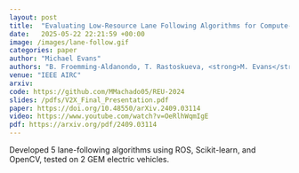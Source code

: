 ```yaml
---
layout: post
title:  "Evaluating Low-Resource Lane Following Algorithms for Compute-Constrained Automated Vehicles"
date:   2025-05-22 22:21:59 +00:00
image: /images/lane-follow.gif
categories: paper
author: "Michael Evans"
authors: "B. Froemming-Aldanondo, T. Rastoskueva, <strong>M. Evans</strong>, M. Machado, A. Vadella, L. Escamilla, R. Johnson, M. Jostes, D. Butani, R. Kaddis, C. Chung, and J. Siegel"
venue: "IEEE AIRC"
arxiv:
code: https://github.com/MMachado05/REU-2024
slides: /pdfs/V2X_Final_Presentation.pdf
paper: https://doi.org/10.48550/arXiv.2409.03114
video: https://www.youtube.com/watch?v=OeRlhWqmIgE
pdf: https://arxiv.org/pdf/2409.03114
---
```

Developed 5 lane-following algorithms using ROS, Scikit-learn, and OpenCV, tested on 2 GEM electric vehicles.
